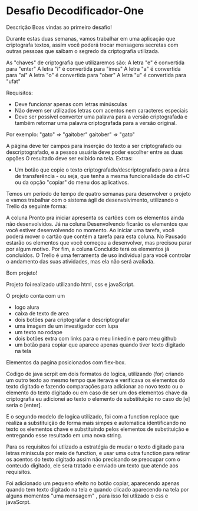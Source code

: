 # Desafio Decodificador-One

Descrição
Boas vindas ao primeiro desafio!

Durante estas duas semanas, vamos trabalhar em uma aplicação que criptografa textos, assim você poderá trocar mensagens secretas com outras pessoas que saibam o segredo da criptografia utilizada.

As "chaves" de criptografia que utilizaremos são:
A letra "e" é convertida para "enter"
A letra "i" é convertida para "imes"
A letra "a" é convertida para "ai"
A letra "o" é convertida para "ober"
A letra "u" é convertida para "ufat"

Requisitos:
- Deve funcionar apenas com letras minúsculas
- Não devem ser utilizados letras com acentos nem caracteres especiais
- Deve ser possível converter uma palavra para a versão criptografada e também retornar uma palavra criptografada para a versão original.

Por exemplo:
"gato" => "gaitober"
gaitober" => "gato"

A página deve ter campos para inserção do texto a ser criptografado ou descriptografado, e a pessoa usuária deve poder escolher entre as duas opções
O resultado deve ser exibido na tela.
Extras:
- Um botão que copie o texto criptografado/descriptografado para a área de transferência - ou seja, que tenha a mesma funcionalidade do ctrl+C ou da opção "copiar" do menu dos aplicativos.

Temos um período de tempo de quatro semanas para desenvolver o projeto e vamos trabalhar com o sistema ágil de desenvolvimento, utilizando o Trello da seguinte forma:

A coluna Pronto pra iniciar apresenta os cartões com os elementos ainda não desenvolvidos.
Já na coluna Desenvolvendo ficarão os elementos que você estiver desenvolvendo no momento. Ao iniciar uma tarefa, você poderá mover o cartão que contém a tarefa para esta coluna.
No Pausado estarão os elementos que você começou a desenvolver, mas precisou parar por algum motivo.
Por fim, a coluna Concluído terá os elementos já concluídos.
O Trello é uma ferramenta de uso individual para você controlar o andamento das suas atividades, mas ela não será avaliada.

Bom projeto!

Projeto foi realizado utilizando html, css e javaScript.

O projeto conta com um 
* logo alura
* caixa de texto de area 
* dois botões para criptografar e descriptografar
* uma imagem de um investigador com lupa
* um texto no rodape
* dois botões extra com links para o meu linkedin e paro meu github
* um botão para copiar que aparece apenas quando tiver texto digitado na tela   

Elementos da pagina posicionados com flex-box.

Codigo de java scrpit em dois formatos de logica, utilizando (for) criando um outro texto ao mesmo tempo que iterava e verificava os elementos do texto digitado e fazendo comparações para adicionar ao novo texto ou o elemento do texto digitado ou em caso de ser um dos elementos chave da criptografia eu adicionei ao texto o elemento de substituição no caso do [e] seria o [enter].

E o segundo modelo de logica utilizado, foi com a function replace que realiza a substituição de forma mais simpes e automatica identificando no texto os elementos chave e substituindo pelos elementos de substituição e entregando esse resultado em uma nova string.

Para os requisitos foi utlizado a estratégia de mudar o texto digitado para letras miniscula por meio de function, e usar uma outra function para retirar os acentos do texto digitado assim não precisando se preocupar com o conteudo digitado, ele sera tratado e enviado um texto que atende aos requisitos.

Foi adicionado um pequeno efeito no botão copiar, aparecendo apenas quando tem texto digitado na tela e quando clicado aparecendo na tela por alguns momentos "uma mensagem" , para isso foi utlizado o css e javaScrpt. 
